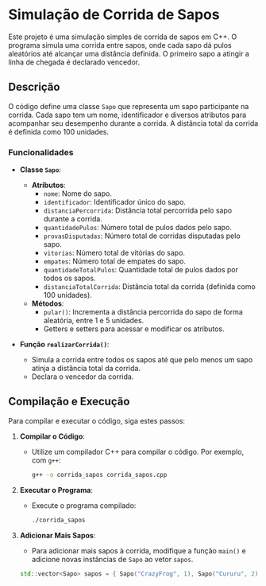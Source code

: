 # Simulação de Corrida de Sapos

Este projeto é uma simulação simples de corrida de sapos em C++. O programa simula uma corrida entre sapos, onde cada sapo dá pulos aleatórios até alcançar uma distância definida. O primeiro sapo a atingir a linha de chegada é declarado vencedor.

## Descrição

O código define uma classe `Sapo` que representa um sapo participante na corrida. Cada sapo tem um nome, identificador e diversos atributos para acompanhar seu desempenho durante a corrida. A distância total da corrida é definida como 100 unidades.

### Funcionalidades

- **Classe `Sapo`**:
  - **Atributos**:
    - `nome`: Nome do sapo.
    - `identificador`: Identificador único do sapo.
    - `distanciaPercorrida`: Distância total percorrida pelo sapo durante a corrida.
    - `quantidadePulos`: Número total de pulos dados pelo sapo.
    - `provasDisputadas`: Número total de corridas disputadas pelo sapo.
    - `vitorias`: Número total de vitórias do sapo.
    - `empates`: Número total de empates do sapo.
    - `quantidadeTotalPulos`: Quantidade total de pulos dados por todos os sapos.
    - `distanciaTotalCorrida`: Distância total da corrida (definida como 100 unidades).
  - **Métodos**:
    - `pular()`: Incrementa a distância percorrida do sapo de forma aleatória, entre 1 e 5 unidades.
    - Getters e setters para acessar e modificar os atributos.

- **Função `realizarCorrida()`**:
  - Simula a corrida entre todos os sapos até que pelo menos um sapo atinja a distância total da corrida.
  - Declara o vencedor da corrida.

## Compilação e Execução

Para compilar e executar o código, siga estes passos:

1. **Compilar o Código**:
   - Utilize um compilador C++ para compilar o código. Por exemplo, com `g++`:
     ```sh
     g++ -o corrida_sapos corrida_sapos.cpp
     ```

2. **Executar o Programa**:
   - Execute o programa compilado:
     ```sh
     ./corrida_sapos
     ```

3. **Adicionar Mais Sapos**:
   - Para adicionar mais sapos à corrida, modifique a função `main()` e adicione novas instâncias de `Sapo` ao vetor `sapos`.

   ```cpp
   std::vector<Sapo> sapos = { Sapo("CrazyFrog", 1), Sapo("Cururu", 2), Sapo("Sapinho", 3) };
